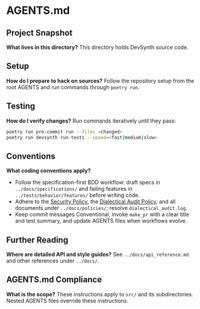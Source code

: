 # AGENTS.md

## Project Snapshot

**What lives in this directory?**
This directory holds DevSynth source code.

## Setup

**How do I prepare to hack on sources?**
Follow the repository setup from the root AGENTS and run commands through `poetry run`.

## Testing

**How do I verify changes?**
Run commands iteratively until they pass:
```bash
poetry run pre-commit run --files <changed>
poetry run devsynth run-tests --speed=<fast|medium|slow>
```

## Conventions

**What coding conventions apply?**
- Follow the specification-first BDD workflow: draft specs in `../docs/specifications/` and failing features in `../tests/behavior/features/` before writing code.
- Adhere to the [Security Policy](../docs/policies/security.md), the [Dialectical Audit Policy](../docs/policies/dialectical_audit.md), and all documents under `../docs/policies/`; resolve `dialectical_audit.log`.
- Keep commit messages Conventional, invoke `make_pr` with a clear title and test summary, and update AGENTS files when workflows evolve.

## Further Reading

**Where are detailed API and style guides?**
See `../docs/api_reference.md` and other references under `../docs/`.

## AGENTS.md Compliance

**What is the scope?**
These instructions apply to `src/` and its subdirectories. Nested AGENTS files override these instructions.
